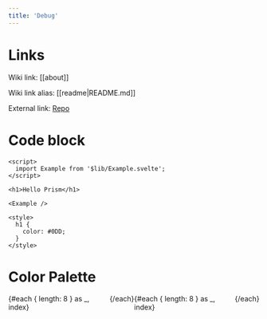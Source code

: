 ```yaml
---
title: 'Debug'
---
```


# Links

Wiki link: [[about]]

Wiki link alias: [[readme|README.md]]

External link: [Repo](https://github.com/pluvial/pluvial.xyz)

# Code block

```svelte
<script>
  import Example from '$lib/Example.svelte';
</script>

<h1>Hello Prism</h1>

<Example />

<style>
  h1 {
    color: #0DD;
  }
</style>
```

# Color Palette

<div class="flex">
  {#each { length: 8 } as _, index}
    <div class="block" style="background-color: var(--g{(2 * index + 1).toString(16)})" />
  {/each}
</div>

<div class="flex">
  {#each { length: 8 } as _, index}
    <div class="block" style="background-color: var(--c{(2 * index + 1).toString(16)})" />
  {/each}
</div>

<style>
  .flex {
    display: flex;
  }

.block {
flex: 1;
height: 8rem;
}
</style>
